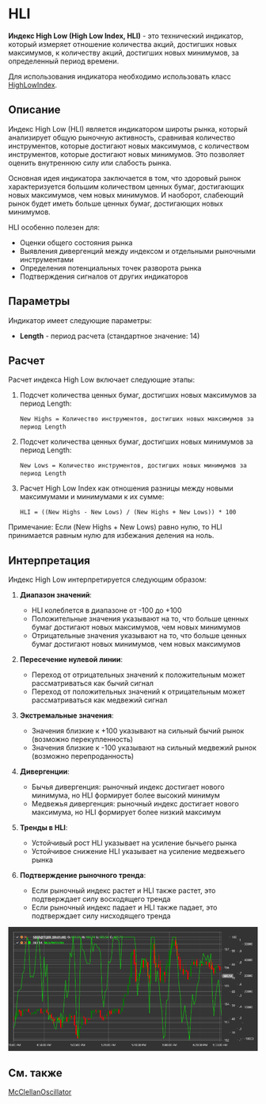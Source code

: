# HLI

**Индекс High Low (High Low Index, HLI)** - это технический индикатор, который измеряет отношение количества акций, достигших новых максимумов, к количеству акций, достигших новых минимумов, за определенный период времени.

Для использования индикатора необходимо использовать класс [HighLowIndex](xref:StockSharp.Algo.Indicators.HighLowIndex).

## Описание

Индекс High Low (HLI) является индикатором широты рынка, который анализирует общую рыночную активность, сравнивая количество инструментов, которые достигают новых максимумов, с количеством инструментов, которые достигают новых минимумов. Это позволяет оценить внутреннюю силу или слабость рынка.

Основная идея индикатора заключается в том, что здоровый рынок характеризуется большим количеством ценных бумаг, достигающих новых максимумов, чем новых минимумов. И наоборот, слабеющий рынок будет иметь больше ценных бумаг, достигающих новых минимумов.

HLI особенно полезен для:
- Оценки общего состояния рынка
- Выявления дивергенций между индексом и отдельными рыночными инструментами
- Определения потенциальных точек разворота рынка
- Подтверждения сигналов от других индикаторов

## Параметры

Индикатор имеет следующие параметры:
- **Length** - период расчета (стандартное значение: 14)

## Расчет

Расчет индекса High Low включает следующие этапы:

1. Подсчет количества ценных бумаг, достигших новых максимумов за период Length:
   ```
   New Highs = Количество инструментов, достигших новых максимумов за период Length
   ```

2. Подсчет количества ценных бумаг, достигших новых минимумов за период Length:
   ```
   New Lows = Количество инструментов, достигших новых минимумов за период Length
   ```

3. Расчет High Low Index как отношения разницы между новыми максимумами и минимумами к их сумме:
   ```
   HLI = ((New Highs - New Lows) / (New Highs + New Lows)) * 100
   ```

Примечание: Если (New Highs + New Lows) равно нулю, то HLI принимается равным нулю для избежания деления на ноль.

## Интерпретация

Индекс High Low интерпретируется следующим образом:

1. **Диапазон значений**:
   - HLI колеблется в диапазоне от -100 до +100
   - Положительные значения указывают на то, что больше ценных бумаг достигают новых максимумов, чем новых минимумов
   - Отрицательные значения указывают на то, что больше ценных бумаг достигают новых минимумов, чем новых максимумов

2. **Пересечение нулевой линии**:
   - Переход от отрицательных значений к положительным может рассматриваться как бычий сигнал
   - Переход от положительных значений к отрицательным может рассматриваться как медвежий сигнал

3. **Экстремальные значения**:
   - Значения близкие к +100 указывают на сильный бычий рынок (возможно перекупленность)
   - Значения близкие к -100 указывают на сильный медвежий рынок (возможно перепроданность)

4. **Дивергенции**:
   - Бычья дивергенция: рыночный индекс достигает нового минимума, но HLI формирует более высокий минимум
   - Медвежья дивергенция: рыночный индекс достигает нового максимума, но HLI формирует более низкий максимум

5. **Тренды в HLI**:
   - Устойчивый рост HLI указывает на усиление бычьего рынка
   - Устойчивое снижение HLI указывает на усиление медвежьего рынка

6. **Подтверждение рыночного тренда**:
   - Если рыночный индекс растет и HLI также растет, это подтверждает силу восходящего тренда
   - Если рыночный индекс падает и HLI также падает, это подтверждает силу нисходящего тренда

![indicator_high_low_index](../../../../images/indicator_high_low_index.png)

## См. также

[McClellanOscillator](mcclellan_oscillator.md)